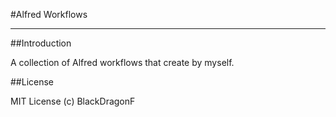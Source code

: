 #Alfred Workflows

***

##Introduction

A collection of Alfred workflows that create by myself.

##License

MIT License (c) BlackDragonF
